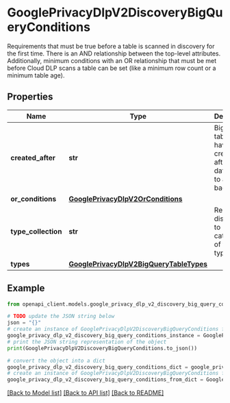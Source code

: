 # GooglePrivacyDlpV2DiscoveryBigQueryConditions

Requirements that must be true before a table is scanned in discovery for the first time. There is an AND relationship between the top-level attributes. Additionally, minimum conditions with an OR relationship that must be met before Cloud DLP scans a table can be set (like a minimum row count or a minimum table age).

## Properties

Name | Type | Description | Notes
------------ | ------------- | ------------- | -------------
**created_after** | **str** | BigQuery table must have been created after this date. Used to avoid backfilling. | [optional] 
**or_conditions** | [**GooglePrivacyDlpV2OrConditions**](GooglePrivacyDlpV2OrConditions.md) |  | [optional] 
**type_collection** | **str** | Restrict discovery to categories of table types. | [optional] 
**types** | [**GooglePrivacyDlpV2BigQueryTableTypes**](GooglePrivacyDlpV2BigQueryTableTypes.md) |  | [optional] 

## Example

```python
from openapi_client.models.google_privacy_dlp_v2_discovery_big_query_conditions import GooglePrivacyDlpV2DiscoveryBigQueryConditions

# TODO update the JSON string below
json = "{}"
# create an instance of GooglePrivacyDlpV2DiscoveryBigQueryConditions from a JSON string
google_privacy_dlp_v2_discovery_big_query_conditions_instance = GooglePrivacyDlpV2DiscoveryBigQueryConditions.from_json(json)
# print the JSON string representation of the object
print(GooglePrivacyDlpV2DiscoveryBigQueryConditions.to_json())

# convert the object into a dict
google_privacy_dlp_v2_discovery_big_query_conditions_dict = google_privacy_dlp_v2_discovery_big_query_conditions_instance.to_dict()
# create an instance of GooglePrivacyDlpV2DiscoveryBigQueryConditions from a dict
google_privacy_dlp_v2_discovery_big_query_conditions_from_dict = GooglePrivacyDlpV2DiscoveryBigQueryConditions.from_dict(google_privacy_dlp_v2_discovery_big_query_conditions_dict)
```
[[Back to Model list]](../README.md#documentation-for-models) [[Back to API list]](../README.md#documentation-for-api-endpoints) [[Back to README]](../README.md)


